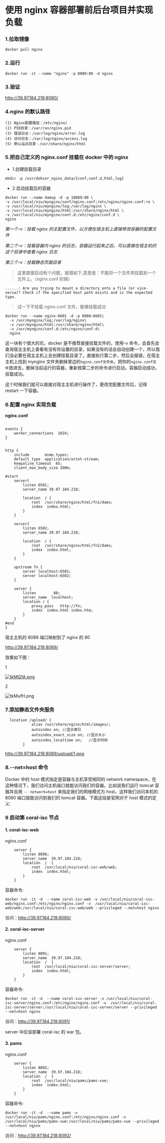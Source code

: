 # 使用 nginx 容器部署前后台项目并实现负载

### 1.拉取镜像

```
docker pull nginx
```

### 2.运行

```
docker run -it --name "nginx" -p 8080:80 -d nginx
```

### 3.验证

http://39.97.184.218:8080/

### 4.nginx 的默认路径

```
(1) Nginx配置路径：/etc/nginx/
(2) PID目录：/var/run/nginx.pid
(3) 错误日志：/var/log/nginx/error.log
(4) 访问日志：/var/log/nginx/access.log
(5) 默认站点目录：/usr/share/nginx/html
```

### 5.把自己定义的 nginx.conf 挂载在 docker 中的 nginx

- 1.创建挂载目录

```
mkdir -p /usr/dokcer_nginx_data/{conf,conf.d,html,log}
```

- 2 启动挂载后的容器

```
docker run --name damsp -d -p 18089:80 \
-v /usr/local/niu/mynginx/conf/nginx.conf:/etc/nginx/nginx.conf:ro \
-v /usr/local/niu/mynginx/log:/var/log/nginx \
-v /usr/local/niu/mynginx/html:/usr/share/nginx/html \
-v /usr/local/niu/mynginx/conf.d:/etc/nginx/conf.d \
nginx
```

_第一个-v：挂载 nginx 的主配置文件，以方便在宿主机上直接修改容器的配置文件_

_第二个-v：挂载容器内 nginx 的日志，容器运行起来之后，可以直接在宿主机的这个目录中查看 nginx 日志_

_第三个-v：挂载静态页面目录_

> 这里直接启动有个问题，报错如下,意思是：不能将一个文件夹挂载到一个文件上。（nginx.conf 的锅）

```
......: Are you trying to mount a directory onto a file (or vice-versa)? Check if the specified host path exists and is the expected type.
```

> 试一下不挂载 nginx.conf 文件，能够挂载成功

```
docker run --name nginx-6601 -d -p 8900:6601\
  -v /usr/mynginx/log:/var/log/nginx\
  -v /usr/mynginx/html:/usr/share/nginx/html\
  -v /usr/mynginx/conf.d:/etc/nginx/conf.d\
  nginx
```

这一块有个很大的坑，docker 是不推荐直接挂载文件的，使用-v 命令，会首先会查询宿主主机上查看有没有你设置的目录，如果没有的话会自动创建一个，所以我们没必要在宿主主机上去创建挂载目录了。直接执行第二步，然后会报错，在宿主主机上找到 mynginx 文件夹删掉里边的`nginx.conf文件夹`，把你的`nginx.conf文件`放进去，删掉当前运行的容器，重新按第二步的命令进行启动。容器启动成功，挂载成功。

这个时候我们就可以直接对宿主主机进行操作了，更改完配置文件后，记得 restart 一下容器。

### 6.配置 nginx 实现负载

**nginx.conf**

```

events {
    worker_connections  1024;
}


http {
    include       mime.types;
    default_type  application/octet-stream;
    keepalive_timeout  65;
    client_max_body_size 200m;

#start
    server{
        listen 6501;
        server_name 39.97.184.218;

        location  / {
			root  /usr/share/nginx/html/fn1/dams;
            index  index.html;
		}
    }

    server{
        listen 6502;
        server_name 39.97.184.218;

        location  / {
			root  /usr/share/nginx/html/fn2/dams;
            index  index.html;
		}
    }

    upstream fn {
        server localhost:6501;
        server localhost:6502;
	}

    server {
        listen        80;
        server_name  localhost;
        location / {
            proxy_pass   http://fn;
            index  index.html index.htm;
        }
    }
#end
}
```

宿主主机的 8089 端口映射到了 nginx 的 80

http://39.97.184.218:8089/

效果如下图：

1

[![tkMQ1A.png](https://s1.ax1x.com/2020/05/27/tkMQ1A.png)](https://imgchr.com/i/tkMQ1A)

2

![tkMufH.png](https://s1.ax1x.com/2020/05/27/tkMufH.png)

### 7.添加静态文件夹服务

```
  location /upload/ {
            alias /usr/share/nginx/html/images/;
            autoindex on; //显示索引
            autoindex_exact_size on; //显示大小
            autoindex_localtime on;   //显示时间
        }
```

http://39.97.184.218:8089/upload/1.png

### 8.--net=host 命令

Docker 中的 host 模式指定是容器与主机享受相同的 network namespace，在这种情况下，我们访问主机端口就能访问我们的容器。比如说我们运行 tomcat 容器并且用
`-- network=host` 来指定我们的网络模式为 host，这样我们访问本机的 8080 端口就能访问到我们的 tomcat 容器。下面这段是官网对于 host 模式的定义:

### 9 启动第 coral-isc 节点

#### 1. coral-isc-web

nginx.conf

```
	server {
		listen 8090;
		server_name  39.97.184.218;
		location  /  {
			root  /usr/local/niu/coral-isc-web/web;
			index  index.html;
		}
	}
```

容器命令:

```
docker run -it -d  --name coral-isc-web -v /usr/local/niu/coral-isc-web/nginx.conf:/etc/nginx/nginx.conf -v  /usr/local/niu/coral-isc-web/web:/usr/local/niu/coral-isc-web/web --privileged --net=host nginx
```

访问：http://39.97.184.218:8090/

#### 2. coral-isc-server

nginx.conf

```
	server {
		listen 8091;
		server_name  39.97.184.218;
		location  /  {
			root  /usr/local/niu/coral-isc-server/server;
			index  index.html;
		}
	}
```

容器命令:

```
docker run -it -d  --name coral-isc-server -v /usr/local/niu/coral-isc-server/nginx.conf:/etc/nginx/nginx.conf -v  /usr/local/niu/coral-isc-server/server:/usr/local/niu/coral-isc-server/server --privileged --net=host nginx
```

访问：http://39.97.184.218:8091/

server 中应该部署 coral-isc 的 war 包。

#### 3. pams

nginx.conf

```
	server {
		listen 8092;
		server_name  39.97.184.218;
		location  /  {
			root  /usr/local/niu/pams/pams-vue;
			index  index.html;
		}
	}
```

容器命令:

```
docker run -it -d  --name pams -v /usr/local/niu/pams/nginx.conf:/etc/nginx/nginx.conf -v  /usr/local/niu/pams/pams-vue:/usr/local/niu/pams/pams-vue --privileged --net=host nginx
```

访问：http://39.97.184.218:8092/
